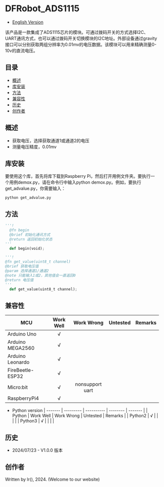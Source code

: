 # DFRobot_ADS1115
- [English Version](./README.md)

该产品是一款集成了ADS1115芯片的模块。可通过拨码开关的方式选择I2C、UART通讯方式，也可以通过拨码开关切换模块的I2C地址。外部设备通过gravity接口可以分别获取两组分辨率为0.01mv的电压数据。该模块可以用来精确测量0-10v的直流电压。


## 目录

* [概述](#概述)
* [库安装](#库安装)
* [方法](#方法)
* [兼容性](#兼容性y)
* [历史](#历史)
* [创作者](#创作者)

## 概述

  * 获取电压，选择获取通道1或通道2的电压
  * 测量电压精度，0.01mv


## 库安装
要使用这个库，首先将库下载到Raspberry Pi，然后打开用例文件夹。要执行一个用例demox.py，请在命令行中输入python demox.py。例如，要执行get_advalue.py，你需要输入：

```
python get_advalue.py
```

## 方法

```python
'''!
  @fn begin
  @brief 初始化通讯方式
  @return 返回初始化状态
'''
  def begin(void);

'''!
@fn get_value(uint8_t channel)
@brief 获取电压值
@param 选择通道1/通道2 
@note 只能输入1或2，其他值会一直返回0
@return 电压值
'''
  def get_value(uint8_t channel);

```
## 兼容性

MCU                | Work Well    |   Work Wrong    | Untested    | Remarks
------------------ | :----------: | :-------------: | :---------: | :----:
Arduino Uno        |      √       |                 |             |
Arduino MEGA2560   |      √       |                 |             |
Arduino Leonardo   |      √       |                 |             |
FireBeetle-ESP32   |      √       |                 |             |
Micro:bit          |      √       | nonsupport uart |             |
RaspberryPi4       |      √       |                 |             |

- Python version
| ------- | --------- | ---------- | -------- | ------- |
| Python  | Work Well | Work Wrong | Untested | Remarks |
| Python2 | √         |            |          |         |
| Python3 | √         |            |          |         |

## 历史

- 2024/07/23 - V1.0.0 版本

## 创作者

Written by lr(), 2024. (Welcome to our website)